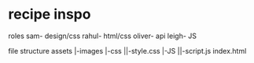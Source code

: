 # recipe inspo 
roles
sam- design/css
rahul- html/css
oliver- api
leigh- JS  

file structure 
assets
|-images
|-css
||-style.css
|-JS
||-script.js
index.html



